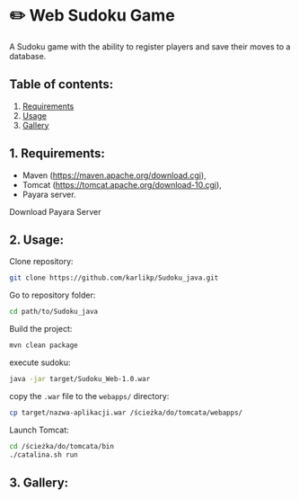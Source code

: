 # ✏️ Web Sudoku Game
A Sudoku game with the ability to register players and save their moves to a database. 

## Table of contents:
1. [Requirements](#1-requirements)
2. [Usage](#3-usage)
3. [Gallery](#4-gallery)

## 1. Requirements:
- Maven (https://maven.apache.org/download.cgi),
- Tomcat (https://tomcat.apache.org/download-10.cgi),
- Payara server.

Download Payara Server

## 2. Usage:
Clone repository:
```bash
git clone https://github.com/karlikp/Sudoku_java.git
```

Go to repository folder:
```bash
cd path/to/Sudoku_java
```

Build the project:
```bash
mvn clean package
```
execute sudoku:
```bash
java -jar target/Sudoku_Web-1.0.war
```
copy the `.war` file to the `webapps/` directory:
```bash
cp target/nazwa-aplikacji.war /ścieżka/do/tomcata/webapps/
```

Launch Tomcat:
```bash
cd /ścieżka/do/tomcata/bin
./catalina.sh run
```

## 3. Gallery:
